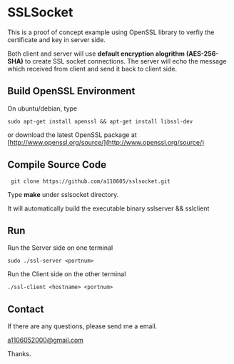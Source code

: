 # SSLSocket

This is a proof of concept example using OpenSSL library to verfiy the certificate and key in server side. 

Both client and server will use **default encryption alogrithm (AES-256-SHA)** to create SSL socket connections.
The server will echo the message which received from client and send it back to client side.

## Build OpenSSL Environment
On ubuntu/debian, type 

```	
sudo apt-get install openssl && apt-get install libssl-dev
```

or download the latest OpenSSL package at [http://www.openssl.org/source/](http://www.openssl.org/source/)


## Compile Source Code
 
 ```
  git clone https://github.com/a110605/sslsocket.git
 ```
  Type **make** under sslsocket directory.
  
  It will automatically build the executable binary sslserver && sslclient


## Run
Run the Server side on one terminal

	sudo ./ssl-server <portnum>
 
Run the Client side on the other terminal

	./ssl-client <hostname> <portnum>

## Contact
If there are any questions, please send me a email. 

[a1106052000@gmail.com](a1106052000@gmail.com)

Thanks.